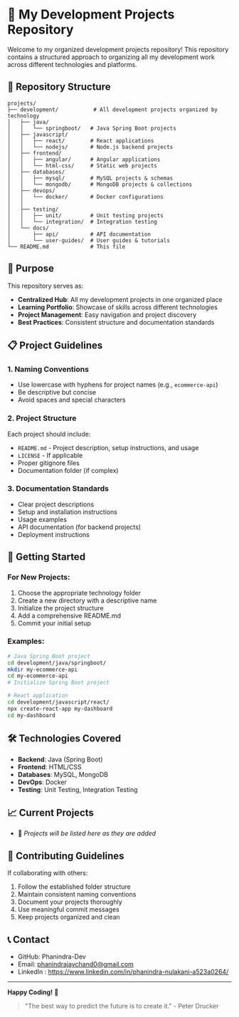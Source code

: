 # 🚀 My Development Projects Repository

Welcome to my organized development projects repository! This repository contains a structured approach to organizing all my development work across different technologies and platforms.

## 📁 Repository Structure

```
projects/
├── development/           # All development projects organized by technology
│   ├── java/
│   │   └── springboot/   # Java Spring Boot projects
│   ├── javascript/
│   │   ├── react/        # React applications
│   │   └── nodejs/       # Node.js backend projects
│   ├── frontend/
│   │   ├── angular/      # Angular applications
│   │   └── html-css/     # Static web projects
│   ├── databases/
│   │   ├── mysql/        # MySQL projects & schemas
│   │   └── mongodb/      # MongoDB projects & collections
│   ├── devops/
│   │   └── docker/       # Docker configurations
│   │
│   ├── testing/
│   │   ├── unit/         # Unit testing projects
│   │   └── integration/  # Integration testing
│   └── docs/
│       ├── api/          # API documentation
│       └── user-guides/  # User guides & tutorials
└── README.md             # This file
```

## 🎯 Purpose

This repository serves as:
- **Centralized Hub**: All my development projects in one organized place
- **Learning Portfolio**: Showcase of skills across different technologies
- **Project Management**: Easy navigation and project discovery
- **Best Practices**: Consistent structure and documentation standards

## 📋 Project Guidelines

### 1. **Naming Conventions**
- Use lowercase with hyphens for project names (e.g., `ecommerce-api`)
- Be descriptive but concise
- Avoid spaces and special characters

### 2. **Project Structure**
Each project should include:
- `README.md` - Project description, setup instructions, and usage
- `LICENSE` - If applicable
- Proper gitignore files
- Documentation folder (if complex)

### 3. **Documentation Standards**
- Clear project descriptions
- Setup and installation instructions
- Usage examples
- API documentation (for backend projects)
- Deployment instructions

## 🚀 Getting Started

### For New Projects:
1. Choose the appropriate technology folder
2. Create a new directory with a descriptive name
3. Initialize the project structure
4. Add a comprehensive README.md
5. Commit your initial setup

### Examples:
```bash
# Java Spring Boot project
cd development/java/springboot/
mkdir my-ecommerce-api
cd my-ecommerce-api
# Initialize Spring Boot project

# React application
cd development/javascript/react/
npx create-react-app my-dashboard
cd my-dashboard
```

## 🛠️ Technologies Covered

- **Backend**: Java (Spring Boot)
- **Frontend**: HTML/CSS
- **Databases**: MySQL, MongoDB
- **DevOps**: Docker
- **Testing**: Unit Testing, Integration Testing

## 📈 Current Projects

- 🔄 *Projects will be listed here as they are added*

## 🤝 Contributing Guidelines

If collaborating with others:
1. Follow the established folder structure
2. Maintain consistent naming conventions  
3. Document your projects thoroughly
4. Use meaningful commit messages
5. Keep projects organized and clean

## 📞 Contact

- GitHub: Phanindra-Dev
- Email: phanindrajaychand0@gmail.com
- LinkedIn : https://www.linkedin.com/in/phanindra-nulakani-a523a0264/


---

**Happy Coding!** 🎉

> "The best way to predict the future is to create it." - Peter Drucker
